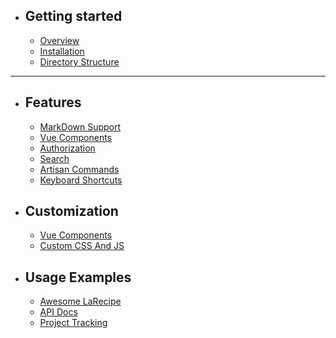 - ## Getting started
    - [Overview](/docs/{{version}}/overview)   
    - [Installation](/docs/{{version}}/installation)
    - [Directory Structure](/docs/{{version}}/directory-structure)    



---    
- ## Features
    - [MarkDown Support](/docs/{{version}}/markdown-support)
    - [Vue Components](/docs/{{version}}/vue-components-support)
    - [Authorization](/docs/{{version}}/authorization)
    - [Search](/docs/{{version}}/search)
    - [Artisan Commands](/docs/{{version}}/artisan-commands)
    - [Keyboard Shortcuts](/docs/{{version}}/keyboard-shortcuts)
- ## Customization
    - [Vue Components](/docs/{{version}}/vue-components-customization)
    - [Custom CSS And JS](/docs/{{version}}/custom-css-and-js)
- ## Usage Examples
    - [Awesome LaRecipe](/docs/{{version}}/example-documentations)
    - [API Docs](/docs/{{version}}/example-api-docs)
    - [Project Tracking](/docs/{{version}}/example-project-tracking)

